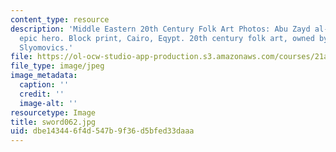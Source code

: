 ```yaml
---
content_type: resource
description: 'Middle Eastern 20th Century Folk Art Photos: Abu Zayd al-Hilal Salama,
  epic hero. Block print, Cairo, Eqypt. 20th century folk art, owned by Prof. Susan
  Slyomovics.'
file: https://ol-ocw-studio-app-production.s3.amazonaws.com/courses/21a-453-anthropology-of-the-middle-east-spring-2004/dbe143446f4d547b9f36d5bfed33daaa_sword062.jpg
file_type: image/jpeg
image_metadata:
  caption: ''
  credit: ''
  image-alt: ''
resourcetype: Image
title: sword062.jpg
uid: dbe14344-6f4d-547b-9f36-d5bfed33daaa
---
```

